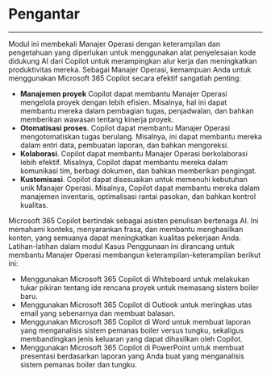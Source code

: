 # Pengantar
---
Modul ini membekali Manajer Operasi dengan keterampilan dan pengetahuan yang diperlukan untuk menggunakan alat penyelesaian kode didukung AI dari Copilot untuk merampingkan alur kerja dan meningkatkan produktivitas mereka. Sebagai Manajer Operasi, kemampuan Anda untuk menggunakan Microsoft 365 Copilot secara efektif sangatlah penting:<br>

 -  **Manajemen proyek** Copilot dapat membantu Manajer Operasi mengelola proyek dengan lebih efisien. Misalnya, hal ini dapat membantu mereka dalam pembagian tugas, penjadwalan, dan bahkan memberikan wawasan tentang kinerja proyek.
 -  **Otomatisasi proses**. Copilot dapat membantu Manajer Operasi mengotomatiskan tugas berulang. Misalnya, ini dapat membantu mereka dalam entri data, pembuatan laporan, dan bahkan mengoreksi.
 -  **Kolaborasi**. Copilot dapat membantu Manajer Operasi berkolaborasi lebih efektif. Misalnya, Copilot dapat membantu mereka dalam komunikasi tim, berbagi dokumen, dan bahkan memberikan pengingat.
 -  **Kustomisasi**. Copilot dapat disesuaikan untuk memenuhi kebutuhan unik Manajer Operasi. Misalnya, Copilot dapat membantu mereka dalam manajemen inventaris, optimalisasi rantai pasokan, dan bahkan kontrol kualitas.

Microsoft 365 Copilot bertindak sebagai asisten penulisan bertenaga AI. Ini memahami konteks, menyarankan frasa, dan membantu menghasilkan konten, yang semuanya dapat meningkatkan kualitas pekerjaan Anda. Latihan-latihan dalam modul Kasus Penggunaan ini dirancang untuk membantu Manajer Operasi membangun keterampilan-keterampilan berikut ini:

 -  Menggunakan Microsoft 365 Copilot di Whiteboard untuk melakukan tukar pikiran tentang ide rencana proyek untuk memasang sistem boiler baru.
 -  Menggunakan Microsoft 365 Copilot di Outlook untuk meringkas utas email yang sebenarnya dan membuat balasan.
 -  Menggunakan Microsoft 365 Copilot di Word untuk membuat laporan yang menganalisis sistem pemanas boiler versus tungku, sekaligus membandingkan jenis keluaran yang dapat dihasilkan oleh Copilot.
 -  Menggunakan Microsoft 365 Copilot di PowerPoint untuk membuat presentasi berdasarkan laporan yang Anda buat yang menganalisis sistem pemanas boiler dan tungku.
